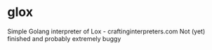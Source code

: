 # glox
Simple Golang interpreter of Lox - craftinginterpreters.com
Not (yet) finished and probably extremely buggy